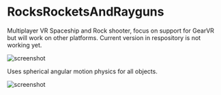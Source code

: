 # RocksRocketsAndRayguns

Multiplayer VR Spaceship and Rock shooter, focus on support for GearVR but will work on other platforms. Current version in respository is not working yet.

![screenshot](/../master/vr_screenshot_01.jpg?raw=true) 

Uses spherical angular motion physics for all objects.

![screenshot](/../master/sphere.jpg?raw=true) 
